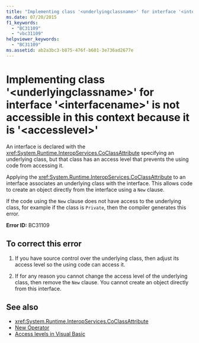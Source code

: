 ```yaml
---
title: "Implementing class '<underlyingclassname>' for interface '<interfacename>' is not accessible in this context because it is '<accesslevel>'"
ms.date: 07/20/2015
f1_keywords: 
  - "BC31109"
  - "vbc31109"
helpviewer_keywords: 
  - "BC31109"
ms.assetid: ab2a3bc3-b875-476f-b601-3e736ad2677e
---
```

# Implementing class '\<underlyingclassname>' for interface '\<interfacename>' is not accessible in this context because it is '\<accesslevel>'
An interface is declared with the <xref:System.Runtime.InteropServices.CoClassAttribute> specifying an underlying class, but that class has an access level that prevents the using code from accessing it.  
  
 Applying the <xref:System.Runtime.InteropServices.CoClassAttribute> to an interface associates an underlying class with the interface. This allows code to create an object directly from the interface using a `New` clause.  
  
 If the code using the `New` clause does not have access to the underlying class, for example if the class is `Private`, then the compiler generates this error.  
  
 **Error ID:** BC31109  
  
## To correct this error  
  
1. If you have source control over the underlying class, then adjust its access level so the using code can access it.  
  
2. If for any reason you cannot change the access level of the underlying class, then remove the `New` clause. You cannot create an object directly from this interface.  
  
## See also

- <xref:System.Runtime.InteropServices.CoClassAttribute>
- [New Operator](../../visual-basic/language-reference/operators/new-operator.md)
- [Access levels in Visual Basic](../../visual-basic/programming-guide/language-features/declared-elements/access-levels.md)
